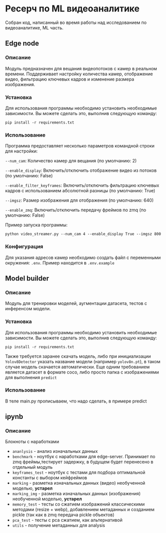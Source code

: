 # Ресерч по ML видеоаналитике

Собран код, написанный во время работы над исследованием по видеоаналитике, ML часть.

## Edge node

### Описание
Модуль предназначен для вещания видеопотоков с камер в реальном времени. Поддерживает настройку количества камер, отображение видео, фильтрацию ключевых кадров и изменение размера изображения.

### Установка
Для использования программы необходимо установить необходимые зависимости. Вы можете сделать это, выполнив следующую команду:

`pip install -r requirements.txt`

### Использование
Программа предоставляет несколько параметров командной строки для настройки:

`--num_cam`: Количество камер для вещания (по умолчанию: 2)

`--enable_display`: Включить/отключить отображение видео из потоков (по умолчанию: False)

`--enable_filter_keyframes`: Включить/отключить фильтрацию ключевых кадров с использованием абсолютной разницы (по умолчанию: True)

`--imgsz`: Размер изображения для отображения (по умолчанию: 640)

`--enable_zmq`: Включить/отключить передачу фреймов по zmq (по умолчанию: False)

Пример запуска программы:


`python video_streamer.py --num_cam 4 --enable_display True --imgsz 800`

### Конфигурация
Для указания адресов камер необходимо создать файл с переменными окружения: `.env`. Пример находится в `.env.example`

## Model builder

### Описание
Модуль для тренировки моделей, аугментации датасета, тестов с инференсом модели.

### Установка
Для использования программы необходимо установить необходимые зависимости. Вы можете сделать это, выполнив следующую команду:

`pip install -r requirements.txt`

Также требуется заранее скачать модель, либо при инициализации `Yolov8Detector` указать название модели (например `yolov8n.pt`), в таком случае модель скачается автоматически.
Еще одним требованием является датасет в формате coco, либо просто папка с изображениями для выполнения `predict`

### Использование
В теле main.py прописываем, что надо сделать, в примере predict


## ipynb

### Описание

Блокноты с наработками

* `ananlysis` - анализ изначальных данных
* `benchmark` - ноутбук с наработками для edge-server. Принимает по zmq фреймы,тестирует задержку, в будущем будет перенесено в отдельный модуль
* `keyframes_test` - ноутбук с тестами для подбора оптимальной константы с выбором кейфреймов
* `marking` - разметка изначальных данных (видео) необученной моделью, **устарел**
* `marking_img` - разметка изначальных данных (изображения) необученной моделью, **устарел**
* `memory_test` - тесты со сжатием изображений классическими методами (resize + webp), добавлением метаданных и созданием pickle (так как в zmq передача pickle объектов)
* `pca_test` - тесты с pca сжатием, как альтернативой
* `utils` - получение метаданных для analysis